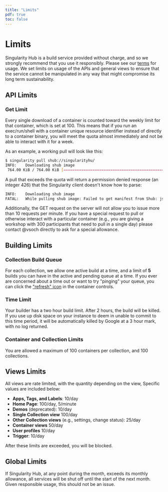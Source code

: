 ```yaml
---
title: "Limits"
pdf: true
toc: false
---
```


# Limits

Singularity Hub is a build service provided without charge, and so we strongly recommend that you use it responsibly. Please see our [terms](usage-agreement) for usage. We set limits
on usage of the APIs and general views to ensure that the service cannot be manipulated
in any way that might compromise its long term sustainability.

## API Limits

### Get Limit

Every single download of a container is counted toward the weekly limit for that container,
which is set at 100. This means that if you run an exec/run/shell with a container unique
resource identifier instead of directly to a container binary, you will meet the quota
almost immediately and not be able to interact with it for a week.

As an example, a working pull will look like this:

```bash
$ singularity pull shub://singularityhu/
INFO:    Downloading shub image
 764.00 KiB / 764.00 KiB [=============================================================================] 100.00% 3.10 MiB/s 0s
```

A pull that exceeds the quota will return a permission denied response (an integer 426)
that the Singularity client doesn't know how to parse:

```bash
INFO:    Downloading shub image
FATAL:   While pulling shub image: Failed to get manifest from Shub: json: cannot unmarshal number into Go value of type cliee
```

Additionally, the GET request on the server will not allow you to issue more
than 10 requests per minute. If you have a special request to pull or otherwise
interact with a particular container (e.g., you are giving a workshop with 300
participants that need to pull in a single day) please 
contact @vsoch directly to ask for a special allowance.

## Building Limits

### Collection Build Queue

For each collection, we allow one active build at a time, and a limit of **5** builds you can have in the active and pending queue at a time. If you ever are concerned about a time out or want to try "pinging" your queue, you can click the ["refresh" icon](https://upload.wikimedia.org/wikipedia/commons/thumb/9/9a/Refresh_font_awesome.svg/512px-Refresh_font_awesome.svg.png) in the container controls. 

### Time Limit

Your builder has a two hour build limit. After 2 hours, the build will be killed.
If you use up disk space on your instance to deem in unable to commit to this time
period, it will be automatically killed by Google at a 3 hour mark, with no log returned.

### Container and Collection Limits
You are allowed a maximum of 100 containers per collection, and 100 collections.

## Views Limits

All views are rate limited, with the quantity depending on the view, Specific values
are included below:

 - **Apps, Tags, and Labels**: 10/day
 - **Home Page**: 100/day, 5/minute
 - **Demos** (deprecated): 10/day
 - **Single Collection view** 100/day
 - **Other Collection views** (e.g., settings, change status): 25/day
 - **Container views** 50/day
 - **User profiles** 10/day
 - **Trigger**: 10/day

After these limits are exceeded, you will be blocked.

## Global Limits

If Singularity Hub, at any point during the month, exceeds its monthly allowance,
all services will be shut off until the start of the next month. Given
responsible usage, this should not be an issue.
